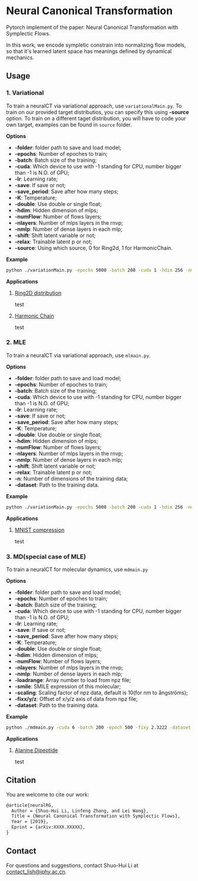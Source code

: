 # Neural Canonical Transformation

Pytorch implement of the paper: Neural Canonical Transformation with Symplectic Flows.

In this work, we encode sympletic constrain into normalizing flow models, so that it's learned latent space has meanings defined by dynamical mechanics.

## Usage

### 1. Variational

To train a neuralCT via variational approach, use `variationalMain.py`. To train on our provided target distributios, you can specify this using **-source** option. To train on a different taget distribution, you will have to code your own target, examples can be found in `source` folder.

**Options**

- **-folder**: folder path to save and load model;
- **-epochs**: Number of epoches to train;
- **-batch**: Batch size of the training;
- **-cuda**: Which device to use with -1 standing for CPU, number bigger than -1 is N.O. of GPU;
- **-lr**: Learning rate;
- **-save**: If save or not;
- **-save_period**: Save after how many steps;
- **-K**: Temperature;
- **-double**: Use double or single float;
- **-hdim**: Hidden dimension of mlps;
- **-numFlow**: Number of flows layers;
- **-nlayers**: Number of mlps layers in the rnvp;
- **-nmlp**: Number of dense layers in each mlp;
- **-shift**: Shift latent variable or not;
- **-relax**: Trainable latent p or not;
- **-source**: Using which source, 0 for Ring2d, 1 for HarmonicChain.

**Example**

````bash
python ./variationMain.py -epochs 5000 -batch 200 -cuda 1 -hdim 256 -nmlp 3 -nlayers 16 -source 0
````

**Applications**

1. [Ring2D distribution](1_Ringworld.ipynb)

   test

2. [Harmonic Chain](2_HarmonicChain.ipynb)

   test

### 2. MLE

To train a neuralCT via variational approach, use `mlmain.py`. 

**Options**

- **-folder**: folder path to save and load model;
- **-epochs**: Number of epoches to train;
- **-batch**: Batch size of the training;
- **-cuda**: Which device to use with -1 standing for CPU, number bigger than -1 is N.O. of GPU;
- **-lr**: Learning rate;
- **-save**: If save or not;
- **-save_period**: Save after how many steps;
- **-K**: Temperature;
- **-double**: Use double or single float;
- **-hdim**: Hidden dimension of mlps;
- **-numFlow**: Number of flows layers;
- **-nlayers**: Number of mlps layers in the rnvp;
- **-nmlp**: Number of dense layers in each mlp;
- **-shift**: Shift latent variable or not;
- **-relax**: Trainable latent p or not;
- **-n**: Number of dimensions of the training data;
- **-dataset**: Path to the training data.

**Example**

```bash
python ./variationMain.py -epochs 5000 -batch 200 -cuda 1 -hdim 256 -nmlp 3 -nlayers 16 -dataset ./database/mnist.npz
```

**Applications**

1. [MNIST compression](4_MNIST.ipynb)

   test

### 3. MD(special case of MLE)

To train a neuralCT for molecular dynamics, use `mdmain.py`

**Options**

- **-folder**: folder path to save and load model;
- **-epochs**: Number of epoches to train;
- **-batch**: Batch size of the training;
- **-cuda**: Which device to use with -1 standing for CPU, number bigger than -1 is N.O. of GPU;
- **-lr**: Learning rate;
- **-save**: If save or not;
- **-save_period**: Save after how many steps;
- **-K**: Temperature;
- **-double**: Use double or single float;
- **-hdim**: Hidden dimension of mlps;
- **-numFlow**: Number of flows layers;
- **-nlayers**: Number of mlps layers in the rnvp;
- **-nmlp**: Number of dense layers in each mlp;
- **-loadrange**: Array number to load from npz file;
- **-smile**: SMILE expression of this molecular;
- **-scaling**: Scaling factor of npz data, default is 10(for nm to ångströms);
- **-fixx/y/z**: Offset of x/y/z axis of data from npz file;
- **-dataset**: Path to the training data.

**Example**

```bash
python ./mdmain.py -cuda 6 -batch 200 -epoch 500 -fixy 2.3222 -dataset ./database/alanine-dipeptide-3x250ns-heavy-atom-positions.npz
```

**Applications**

1. [Alanine Dipeptide](3_AlanineDipeptide.ipynb)

   test

## Citation

You are welcome to cite our work:

````latex
@article{neuralRG,
  Author = {Shuo-Hui Li, Linfeng Zhang, and Lei Wang},
  Title = {Neural Canonical Transformation with Symplectic Flows},
  Year = {2019},
  Eprint = {arXiv:XXXX.XXXXX},
}
````

## Contact

For questions and suggestions, contact Shuo-Hui Li at [contact_lish@iphy.ac.cn](mailto:contact_lish@iphy.ac.cn).
